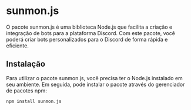 # sunmon.js

O pacote sunmon.js é uma biblioteca Node.js que facilita a criação e integração de bots para a plataforma Discord. Com este pacote, você poderá criar bots personalizados para o Discord de forma rápida e eficiente.

## Instalação

Para utilizar o pacote sunmon.js, você precisa ter o Node.js instalado em seu ambiente. Em seguida, pode instalar o pacote através do gerenciador de pacotes npm:

```bash
npm install sunmon.js
```
